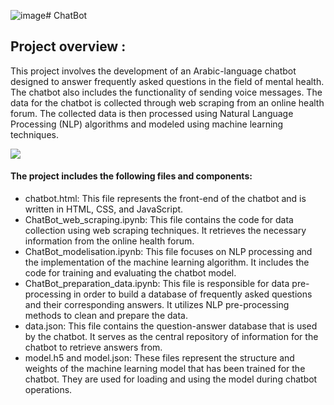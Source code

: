 ![image](https://github.com/MalekYaich/ChatBot/assets/104535431/87e64aae-6c79-4074-afec-0092210d5160)# ChatBot

## Project overview : 

This project involves the development of an Arabic-language chatbot designed to answer frequently asked questions in the field of mental health. The chatbot also includes the functionality of sending voice messages.
The data for the chatbot is collected through web scraping from an online health forum. The collected data is then processed using Natural Language Processing (NLP) algorithms and modeled using machine learning techniques.

<img src="https://scontent.ftun15-1.fna.fbcdn.net/v/t1.15752-9/358579785_587424303582405_1255406463708997442_n.png?_nc_cat=110&ccb=1-7&_nc_sid=ae9488&_nc_ohc=hNPQK7Wa2LIAX-TaT32&_nc_ht=scontent.ftun15-1.fna&oh=03_AdTIykqhcVHQCjM_ABx_IijVTXKolqTDMw0oGIQEVqmWbA&oe=64CE4C04">

#### The project includes the following files and components:

* chatbot.html: This file represents the front-end of the chatbot and is written in HTML, CSS, and JavaScript.
* ChatBot_web_scraping.ipynb: This file contains the code for data collection using web scraping techniques. It retrieves the necessary information from the online health forum.
* ChatBot_modelisation.ipynb: This file focuses on NLP processing and the implementation of the machine learning algorithm. It includes the code for training and evaluating the chatbot model.
* ChatBot_preparation_data.ipynb: This file is responsible for data pre-processing in order to build a database of frequently asked questions and their corresponding answers. It utilizes NLP pre-processing methods to clean and prepare the data.
* data.json: This file contains the question-answer database that is used by the chatbot. It serves as the central repository of information for the chatbot to retrieve answers from.
* model.h5 and model.json: These files represent the structure and weights of the machine learning model that has been trained for the chatbot. They are used for loading and using the model during chatbot operations.

